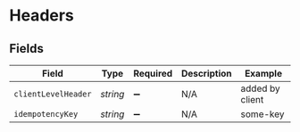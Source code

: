 # Headers


## Fields

| Field               | Type                | Required            | Description         | Example             |
| ------------------- | ------------------- | ------------------- | ------------------- | ------------------- |
| `clientLevelHeader` | *string*            | :heavy_minus_sign:  | N/A                 | added by client     |
| `idempotencyKey`    | *string*            | :heavy_minus_sign:  | N/A                 | some-key            |